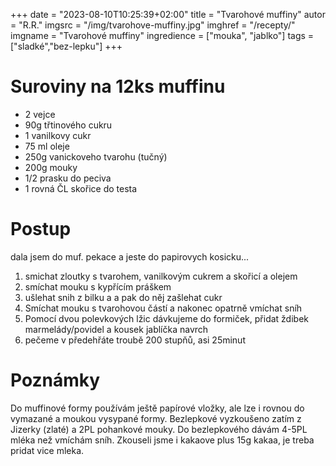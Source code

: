 +++
date = "2023-08-10T10:25:39+02:00"
title = "Tvarohové muffiny"
autor = "R.R."
imgsrc = "/img/tvarohove-muffiny.jpg"
imghref = "/recepty/"
imgname = "Tvarohové muffiny"
ingredience = ["mouka", "jablko"]
tags = ["sladké","bez-lepku"]
+++

# Suroviny na 12ks muffinu

- 2 vejce
- 90g třtinového cukru
- 1 vanilkovy cukr
- 75 ml oleje
- 250g vanickoveho tvarohu (tučný)
- 200g mouky
- 1/2 prasku do peciva
- 1 rovná ČL skořice do testa 

# Postup
dala jsem do muf. pekace a jeste do papirovych kosicku...

1. smichat zloutky s tvarohem, vanilkovým cukrem a skořicí a olejem 
2. smíchat mouku s kypřícím práškem
3. ušlehat snih z bilku a a pak do něj zašlehat cukr
4. Smíchat mouku s tvarohovou částí a nakonec opatrně vmíchat sníh
4. Pomocí dvou polevkových lžic dávkujeme do formiček, přidat ždibek marmelády/povidel a kousek jablíčka navrch
5. pečeme v předehřáte troubě 200 stupňů, asi 25minut 





# Poznámky
Do muffinové formy používám ještě papírové vložky, ale lze i rovnou do vymazané a moukou vysypané formy.
Bezlepkové vyzkoušeno zatím z Jizerky (zlaté) a 2PL pohankové mouky. Do bezlepkového dávám 4-5PL mléka než vmíchám sníh. Zkouseli jsme i kakaove plus 15g kakaa, je treba pridat vice mleka.

<!--
-->
